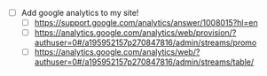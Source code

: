 - [ ] Add google analytics to my site!
	- [ ] https://support.google.com/analytics/answer/1008015?hl=en
	- [ ] https://analytics.google.com/analytics/web/provision/?authuser=0#/a195952157p270847816/admin/streams/promo
	- [ ] https://analytics.google.com/analytics/web/?authuser=0#/a195952157p270847816/admin/streams/table/